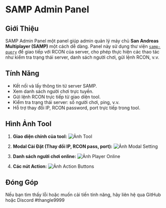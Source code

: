 # SAMP Admin Panel

## Giới Thiệu
SAMP Admin Panel một panel giúp admin quản lý máy chủ **San Andreas Multiplayer (SAMP)** một cách dễ dàng. Panel này sử dụng thư viện [`samp-query`](https://www.npmjs.com/package/samp-query) để giao tiếp với RCON của server, cho phép thực hiện các thao tác như kiểm tra trạng thái server, danh sách người chơi, gửi lệnh RCON, v.v.

## Tính Năng
- Kết nối và lấy thông tin từ server SAMP.
- Xem danh sách người chơi trực tuyến.
- Gửi lệnh RCON trực tiếp từ giao diện tool.
- Kiểm tra trạng thái server: số người chơi, ping, v.v.
- Hỗ trợ thay đổi IP, RCON password, port trực tiếp trong tool.

## Hình Ảnh Tool
1. **Giao diện chính của tool:**
   ![Ảnh Tool](https://i.imgur.com/soR2rCp.png)

2. **Modal Cài Đặt (Thay đổi IP, RCON pass, port):**
   ![Ảnh Modal Setting](https://i.imgur.com/GUxptiX.png)

3. **Danh sách người chơi online:**
   ![Ảnh Player Online](https://i.imgur.com/cJGjvYN.png)

4. **Các nút Action:**
   ![Ảnh Action Buttons](https://i.imgur.com/FVrOf5s.png)

## Đóng Góp
Nếu bạn tìm thấy lỗi hoặc muốn cải tiến tính năng, hãy liên hệ qua GitHub hoặc Discord #thangle9999
